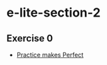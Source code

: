 # e-lite-section-2

## Exercise 0

- [Practice makes Perfect](https://github.com/pseudocodenerd/e-lite-section-2/tree/master/ex0)
